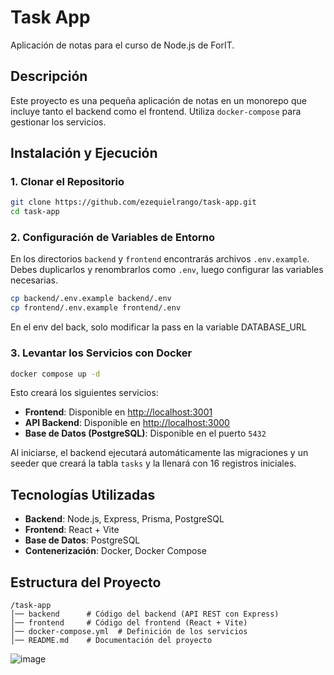 # Task App

Aplicación de notas para el curso de Node.js de ForIT.

## Descripción

Este proyecto es una pequeña aplicación de notas en un monorepo que incluye tanto el backend como el frontend. Utiliza `docker-compose` para gestionar los servicios.

## Instalación y Ejecución

### 1. Clonar el Repositorio
```sh
git clone https://github.com/ezequielrango/task-app.git
cd task-app
```

### 2. Configuración de Variables de Entorno
En los directorios `backend` y `frontend` encontrarás archivos `.env.example`. Debes duplicarlos y renombrarlos como `.env`, luego configurar las variables necesarias.

```sh
cp backend/.env.example backend/.env
cp frontend/.env.example frontend/.env
```
En el env del back, solo modificar la pass en la variable DATABASE_URL

### 3. Levantar los Servicios con Docker
```sh
docker compose up -d
```
Esto creará los siguientes servicios:

- **Frontend**: Disponible en [http://localhost:3001](http://localhost:3001)
- **API Backend**: Disponible en [http://localhost:3000](http://localhost:3000)
- **Base de Datos (PostgreSQL)**: Disponible en el puerto `5432`

Al iniciarse, el backend ejecutará automáticamente las migraciones y un seeder que creará la tabla `tasks` y la llenará con 16 registros iniciales.

## Tecnologías Utilizadas

- **Backend**: Node.js, Express, Prisma, PostgreSQL
- **Frontend**: React + Vite
- **Base de Datos**: PostgreSQL
- **Contenerización**: Docker, Docker Compose

## Estructura del Proyecto
```
/task-app
│── backend      # Código del backend (API REST con Express)
│── frontend     # Código del frontend (React + Vite)
│── docker-compose.yml  # Definición de los servicios
│── README.md    # Documentación del proyecto
```


![image](https://github.com/user-attachments/assets/b48ba496-7a3a-446d-abd8-03477d574a9f)
